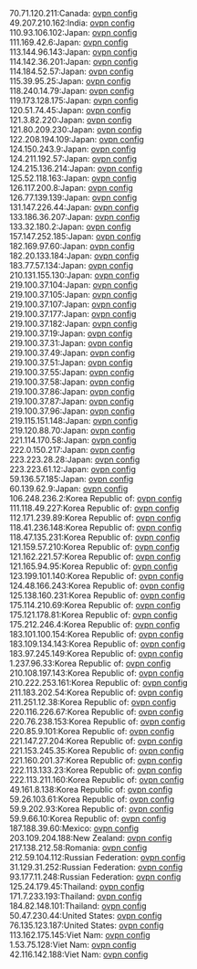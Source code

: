 70.71.120.211:Canada: [ovpn config](vpn/70_71_120_211.ovpn)  
49.207.210.162:India: [ovpn config](vpn/49_207_210_162.ovpn)  
110.93.106.102:Japan: [ovpn config](vpn/110_93_106_102.ovpn)  
111.169.42.6:Japan: [ovpn config](vpn/111_169_42_6.ovpn)  
113.144.96.143:Japan: [ovpn config](vpn/113_144_96_143.ovpn)  
114.142.36.201:Japan: [ovpn config](vpn/114_142_36_201.ovpn)  
114.184.52.57:Japan: [ovpn config](vpn/114_184_52_57.ovpn)  
115.39.95.25:Japan: [ovpn config](vpn/115_39_95_25.ovpn)  
118.240.14.79:Japan: [ovpn config](vpn/118_240_14_79.ovpn)  
119.173.128.175:Japan: [ovpn config](vpn/119_173_128_175.ovpn)  
120.51.74.45:Japan: [ovpn config](vpn/120_51_74_45.ovpn)  
121.3.82.220:Japan: [ovpn config](vpn/121_3_82_220.ovpn)  
121.80.209.230:Japan: [ovpn config](vpn/121_80_209_230.ovpn)  
122.208.194.109:Japan: [ovpn config](vpn/122_208_194_109.ovpn)  
124.150.243.9:Japan: [ovpn config](vpn/124_150_243_9.ovpn)  
124.211.192.57:Japan: [ovpn config](vpn/124_211_192_57.ovpn)  
124.215.136.214:Japan: [ovpn config](vpn/124_215_136_214.ovpn)  
125.52.118.163:Japan: [ovpn config](vpn/125_52_118_163.ovpn)  
126.117.200.8:Japan: [ovpn config](vpn/126_117_200_8.ovpn)  
126.77.139.139:Japan: [ovpn config](vpn/126_77_139_139.ovpn)  
131.147.226.44:Japan: [ovpn config](vpn/131_147_226_44.ovpn)  
133.186.36.207:Japan: [ovpn config](vpn/133_186_36_207.ovpn)  
133.32.180.2:Japan: [ovpn config](vpn/133_32_180_2.ovpn)  
157.147.252.185:Japan: [ovpn config](vpn/157_147_252_185.ovpn)  
182.169.97.60:Japan: [ovpn config](vpn/182_169_97_60.ovpn)  
182.20.133.184:Japan: [ovpn config](vpn/182_20_133_184.ovpn)  
183.77.57.134:Japan: [ovpn config](vpn/183_77_57_134.ovpn)  
210.131.155.130:Japan: [ovpn config](vpn/210_131_155_130.ovpn)  
219.100.37.104:Japan: [ovpn config](vpn/219_100_37_104.ovpn)  
219.100.37.105:Japan: [ovpn config](vpn/219_100_37_105.ovpn)  
219.100.37.107:Japan: [ovpn config](vpn/219_100_37_107.ovpn)  
219.100.37.177:Japan: [ovpn config](vpn/219_100_37_177.ovpn)  
219.100.37.182:Japan: [ovpn config](vpn/219_100_37_182.ovpn)  
219.100.37.19:Japan: [ovpn config](vpn/219_100_37_19.ovpn)  
219.100.37.31:Japan: [ovpn config](vpn/219_100_37_31.ovpn)  
219.100.37.49:Japan: [ovpn config](vpn/219_100_37_49.ovpn)  
219.100.37.51:Japan: [ovpn config](vpn/219_100_37_51.ovpn)  
219.100.37.55:Japan: [ovpn config](vpn/219_100_37_55.ovpn)  
219.100.37.58:Japan: [ovpn config](vpn/219_100_37_58.ovpn)  
219.100.37.86:Japan: [ovpn config](vpn/219_100_37_86.ovpn)  
219.100.37.87:Japan: [ovpn config](vpn/219_100_37_87.ovpn)  
219.100.37.96:Japan: [ovpn config](vpn/219_100_37_96.ovpn)  
219.115.151.148:Japan: [ovpn config](vpn/219_115_151_148.ovpn)  
219.120.88.70:Japan: [ovpn config](vpn/219_120_88_70.ovpn)  
221.114.170.58:Japan: [ovpn config](vpn/221_114_170_58.ovpn)  
222.0.150.217:Japan: [ovpn config](vpn/222_0_150_217.ovpn)  
223.223.28.28:Japan: [ovpn config](vpn/223_223_28_28.ovpn)  
223.223.61.12:Japan: [ovpn config](vpn/223_223_61_12.ovpn)  
59.136.57.185:Japan: [ovpn config](vpn/59_136_57_185.ovpn)  
60.139.62.9:Japan: [ovpn config](vpn/60_139_62_9.ovpn)  
106.248.236.2:Korea Republic of: [ovpn config](vpn/106_248_236_2.ovpn)  
111.118.49.227:Korea Republic of: [ovpn config](vpn/111_118_49_227.ovpn)  
112.171.239.89:Korea Republic of: [ovpn config](vpn/112_171_239_89.ovpn)  
118.41.236.148:Korea Republic of: [ovpn config](vpn/118_41_236_148.ovpn)  
118.47.135.231:Korea Republic of: [ovpn config](vpn/118_47_135_231.ovpn)  
121.159.57.210:Korea Republic of: [ovpn config](vpn/121_159_57_210.ovpn)  
121.162.221.57:Korea Republic of: [ovpn config](vpn/121_162_221_57.ovpn)  
121.165.94.95:Korea Republic of: [ovpn config](vpn/121_165_94_95.ovpn)  
123.199.101.140:Korea Republic of: [ovpn config](vpn/123_199_101_140.ovpn)  
124.48.166.243:Korea Republic of: [ovpn config](vpn/124_48_166_243.ovpn)  
125.138.160.231:Korea Republic of: [ovpn config](vpn/125_138_160_231.ovpn)  
175.114.210.69:Korea Republic of: [ovpn config](vpn/175_114_210_69.ovpn)  
175.121.178.81:Korea Republic of: [ovpn config](vpn/175_121_178_81.ovpn)  
175.212.246.4:Korea Republic of: [ovpn config](vpn/175_212_246_4.ovpn)  
183.101.100.154:Korea Republic of: [ovpn config](vpn/183_101_100_154.ovpn)  
183.109.134.143:Korea Republic of: [ovpn config](vpn/183_109_134_143.ovpn)  
183.97.245.149:Korea Republic of: [ovpn config](vpn/183_97_245_149.ovpn)  
1.237.96.33:Korea Republic of: [ovpn config](vpn/1_237_96_33.ovpn)  
210.108.197.143:Korea Republic of: [ovpn config](vpn/210_108_197_143.ovpn)  
210.222.253.161:Korea Republic of: [ovpn config](vpn/210_222_253_161.ovpn)  
211.183.202.54:Korea Republic of: [ovpn config](vpn/211_183_202_54.ovpn)  
211.251.12.38:Korea Republic of: [ovpn config](vpn/211_251_12_38.ovpn)  
220.116.226.67:Korea Republic of: [ovpn config](vpn/220_116_226_67.ovpn)  
220.76.238.153:Korea Republic of: [ovpn config](vpn/220_76_238_153.ovpn)  
220.85.9.101:Korea Republic of: [ovpn config](vpn/220_85_9_101.ovpn)  
221.147.27.204:Korea Republic of: [ovpn config](vpn/221_147_27_204.ovpn)  
221.153.245.35:Korea Republic of: [ovpn config](vpn/221_153_245_35.ovpn)  
221.160.201.37:Korea Republic of: [ovpn config](vpn/221_160_201_37.ovpn)  
222.113.133.23:Korea Republic of: [ovpn config](vpn/222_113_133_23.ovpn)  
222.113.211.160:Korea Republic of: [ovpn config](vpn/222_113_211_160.ovpn)  
49.161.8.138:Korea Republic of: [ovpn config](vpn/49_161_8_138.ovpn)  
59.26.103.61:Korea Republic of: [ovpn config](vpn/59_26_103_61.ovpn)  
59.9.202.93:Korea Republic of: [ovpn config](vpn/59_9_202_93.ovpn)  
59.9.66.10:Korea Republic of: [ovpn config](vpn/59_9_66_10.ovpn)  
187.188.39.60:Mexico: [ovpn config](vpn/187_188_39_60.ovpn)  
203.109.204.188:New Zealand: [ovpn config](vpn/203_109_204_188.ovpn)  
217.138.212.58:Romania: [ovpn config](vpn/217_138_212_58.ovpn)  
212.59.104.112:Russian Federation: [ovpn config](vpn/212_59_104_112.ovpn)  
31.129.31.252:Russian Federation: [ovpn config](vpn/31_129_31_252.ovpn)  
93.177.11.248:Russian Federation: [ovpn config](vpn/93_177_11_248.ovpn)  
125.24.179.45:Thailand: [ovpn config](vpn/125_24_179_45.ovpn)  
171.7.233.193:Thailand: [ovpn config](vpn/171_7_233_193.ovpn)  
184.82.148.101:Thailand: [ovpn config](vpn/184_82_148_101.ovpn)  
50.47.230.44:United States: [ovpn config](vpn/50_47_230_44.ovpn)  
76.135.123.187:United States: [ovpn config](vpn/76_135_123_187.ovpn)  
113.162.175.145:Viet Nam: [ovpn config](vpn/113_162_175_145.ovpn)  
1.53.75.128:Viet Nam: [ovpn config](vpn/1_53_75_128.ovpn)  
42.116.142.188:Viet Nam: [ovpn config](vpn/42_116_142_188.ovpn)  
